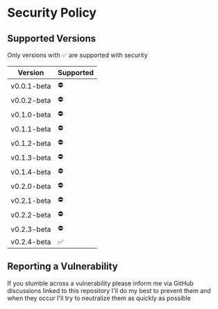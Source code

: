 # Security Policy

## Supported Versions

Only versions with ✅ are supported with security

| Version     | Supported |
|-------------|-----------|
| v0.0.1-beta | ⛔         |
| v0.0.2-beta | ⛔         |
| v0.1.0-beta | ⛔         |
| v0.1.1-beta | ⛔         |
| v0.1.2-beta | ⛔         |
| v0.1.3-beta | ⛔         |
| v0.1.4-beta | ⛔         |
| v0.2.0-beta | ⛔         |
| v0.2.1-beta | ⛔         |
| v0.2.2-beta | ⛔         |
| v0.2.3-beta | ⛔         |
| v0.2.4-beta | ✅         |




## Reporting a Vulnerability

If you stumble across a vulnerability please inform me via GitHub discussions linked to this repository
I'll do my best to prevent them and when they occur I'll try to neutralize them as quickly as possible
